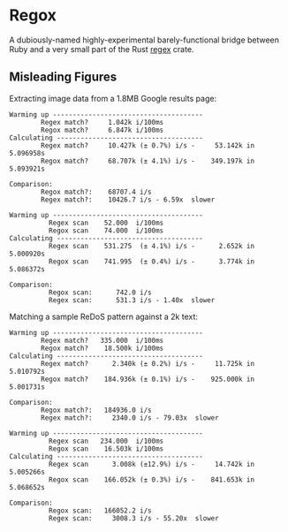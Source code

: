 # Regox

A dubiously-named highly-experimental barely-functional bridge between Ruby and a very small part of the Rust [regex] crate.

## Misleading Figures

Extracting image data from a 1.8MB Google results page:

```
Warming up --------------------------------------
        Regex match?     1.042k i/100ms
        Regox match?     6.847k i/100ms
Calculating -------------------------------------
        Regex match?     10.427k (± 0.7%) i/s -     53.142k in   5.096958s
        Regox match?     68.707k (± 4.1%) i/s -    349.197k in   5.093921s

Comparison:
        Regox match?:    68707.4 i/s
        Regex match?:    10426.7 i/s - 6.59x  slower

Warming up --------------------------------------
          Regex scan    52.000  i/100ms
          Regox scan    74.000  i/100ms
Calculating -------------------------------------
          Regex scan    531.275  (± 4.1%) i/s -      2.652k in   5.000920s
          Regox scan    741.995  (± 0.4%) i/s -      3.774k in   5.086372s

Comparison:
          Regox scan:      742.0 i/s
          Regex scan:      531.3 i/s - 1.40x  slower
```

Matching a sample ReDoS pattern against a 2k text:

```
Warming up --------------------------------------
        Regex match?   335.000  i/100ms
        Regox match?    18.500k i/100ms
Calculating -------------------------------------
        Regex match?      2.340k (± 0.2%) i/s -     11.725k in   5.010792s
        Regox match?    184.936k (± 0.1%) i/s -    925.000k in   5.001731s

Comparison:
        Regox match?:   184936.0 i/s
        Regex match?:     2340.0 i/s - 79.03x  slower

Warming up --------------------------------------
          Regex scan   234.000  i/100ms
          Regox scan    16.503k i/100ms
Calculating -------------------------------------
          Regex scan      3.008k (±12.9%) i/s -     14.742k in   5.005266s
          Regox scan    166.052k (± 0.3%) i/s -    841.653k in   5.068652s

Comparison:
          Regox scan:   166052.2 i/s
          Regex scan:     3008.3 i/s - 55.20x  slower
```

[regex]: https://github.com/rust-lang/regex